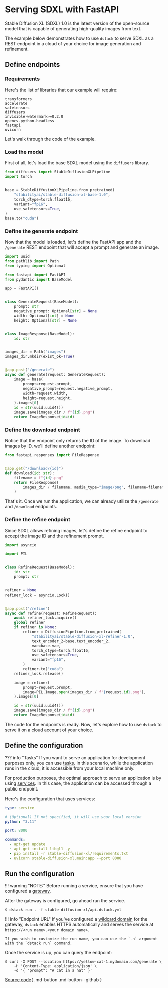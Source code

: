 # Serving SDXL with FastAPI

Stable Diffusion XL (SDXL) 1.0 is the latest version of the open-source model that is capable 
of generating high-quality images from text.

The example below demonstrates how to use `dstack` to serve SDXL as a REST endpoint in a cloud of your choice for image
generation and refinement.

## Define endpoints

### Requirements

Here's the list of libraries that our example will require:

<div editor-title="text-generation-inference/requirements.txt">

```text
transformers
accelerate
safetensors
diffusers
invisible-watermark>=0.2.0
opencv-python-headless
fastapi
uvicorn
```

</div>

Let's walk through the code of the example.

### Load the model

First of all, let's load the base SDXL model using the `diffusers` library.

```python
from diffusers import StableDiffusionXLPipeline
import torch


base = StableDiffusionXLPipeline.from_pretrained(
    "stabilityai/stable-diffusion-xl-base-1.0",
    torch_dtype=torch.float16,
    variant="fp16",
    use_safetensors=True,
)
base.to("cuda")
```

### Define the generate endpoint

Now that the model is loaded, let's define the FastAPI app and the `/generate` REST endpoint that will accept a prompt and
generate an image.

```python
import uuid
from pathlib import Path
from typing import Optional

from fastapi import FastAPI
from pydantic import BaseModel

app = FastAPI()


class GenerateRequest(BaseModel):
    prompt: str
    negative_prompt: Optional[str] = None
    width: Optional[int] = None
    height: Optional[str] = None


class ImageResponse(BaseModel):
    id: str


images_dir = Path("images")
images_dir.mkdir(exist_ok=True)


@app.post("/generate")
async def generate(request: GenerateRequest):
    image = base(
        prompt=request.prompt,
        negative_prompt=request.negative_prompt,
        width=request.width,
        height=request.height,
    ).images[0]
    id = str(uuid.uuid4())
    image.save(images_dir / f"{id}.png")
    return ImageResponse(id=id)
```

### Define the download endpoint

Notice that the endpoint only returns the ID of the image. To download images by ID, we'll define another endpoint:

```python
from fastapi.responses import FileResponse


@app.get("/download/{id}")
def download(id: str):
    filename = f"{id}.png"
    return FileResponse(
        images_dir / filename, media_type="image/png", filename=filename
    )
```

That's it. Once we run the application, we can already utilize the `/generate` and `/download` endpoints.

### Define the refine endpoint

Since SDXL allows refining images, let's define the refine endpoint to accept the image ID and the refinement prompt.

```python
import asyncio

import PIL


class RefineRequest(BaseModel):
    id: str
    prompt: str


refiner = None
refiner_lock = asyncio.Lock()


@app.post("/refine")
async def refine(request: RefineRequest):
    await refiner_lock.acquire()
    global refiner
    if refiner is None:
        refiner = DiffusionPipeline.from_pretrained(
            "stabilityai/stable-diffusion-xl-refiner-1.0",
            text_encoder_2=base.text_encoder_2,
            vae=base.vae,
            torch_dtype=torch.float16,
            use_safetensors=True,
            variant="fp16",
        )
        refiner.to("cuda")
    refiner_lock.release()

    image = refiner(
        prompt=request.prompt,
        image=PIL.Image.open(images_dir / f"{request.id}.png"),
    ).images[0]

    id = str(uuid.uuid4())
    image.save(images_dir / f"{id}.png")
    return ImageResponse(id=id)
```

The code for the endpoints is ready. Now, let's explore how to use `dstack` to serve it on a cloud account of your choice.

## Define the configuration

??? info "Tasks"
    If you want to serve an application for development purposes only, you can use 
    [tasks](../docs/guides/services.md). 
    In this scenario, while the application runs in the cloud, 
    it is accessible from your local machine only.

For production purposes, the optimal approach to serve an application is by using 
[services](../docs/guides/services.md). In this case, the application can be accessed through a public endpoint.

Here's the configuration that uses services:

<div editor-title="stable-diffusion-xl/api.dstack.yml"> 

```yaml
type: service

# (Optional) If not specified, it will use your local version
python: "3.11"

port: 8000

commands: 
  - apt-get update 
  - apt-get install libgl1 -y
  - pip install -r stable-diffusion-xl/requirements.txt
  - uvicorn stable-diffusion-xl.main:app --port 8000
```

</div>

## Run the configuration

!!! warning "NOTE:"
    Before running a service, ensure that you have configured a [gateway](../docs/guides/clouds.md#configuring-gateways).

After the gateway is configured, go ahead run the service.

<div class="termy">

```shell
$ dstack run . -f stable-diffusion-xl/api.dstack.yml
```

</div>

!!! info "Endpoint URL"
    If you've configured a [wildcard domain](clouds.md#configuring-gateways) for the gateway, 
    `dstack` enables HTTPS automatically and serves the service at 
    `https://<run name>.<your domain name>`.

    If you wish to customize the run name, you can use the `-n` argument with the `dstack run` command.

Once the service is up, you can query the endpoint:

<div class="termy">

```shell
$ curl -X POST --location https://yellow-cat-1.mydomain.com/generate \
    -H 'Content-Type: application/json' \
    -d '{ "prompt": "A cat in a hat" }'
```

</div>

[Source code](https://github.com/dstackai/dstack-examples){ .md-button .md-button--github }